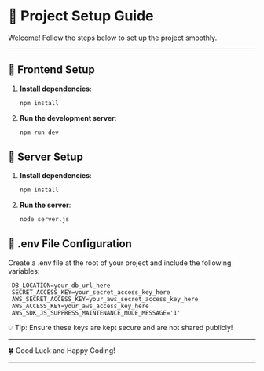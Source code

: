 # 🌟 Project Setup Guide

Welcome! Follow the steps below to set up the project smoothly.

---

## 🎨 Frontend Setup

1. **Install dependencies**:
   ```bash
   npm install
2. **Run the development server**:
   ```bash
   npm run dev
## 🚀 Server Setup

1. **Install dependencies**:
   ```bash
   npm install
2. **Run the server**:
   ```bash
   node server.js
## 📄 .env File Configuration

Create a .env file at the root of your project and include the following variables:


     DB_LOCATION=your_db_url_here
     SECRET_ACCESS_KEY=your_secret_access_key_here
     AWS_SECRET_ACCESS_KEY=your_aws_secret_access_key_here
     AWS_ACCESS_KEY=your_aws_access_key_here
     AWS_SDK_JS_SUPPRESS_MAINTENANCE_MODE_MESSAGE='1'
     
💡 Tip: Ensure these keys are kept secure and are not shared publicly!

---

🍀 Good Luck and Happy Coding!

---
